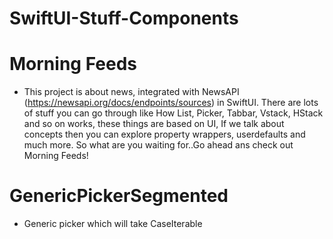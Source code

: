 # SwiftUI-Stuff-Components 


# Morning Feeds
- This project is about news, integrated with NewsAPI (https://newsapi.org/docs/endpoints/sources) in SwiftUI. There are lots of stuff you can go through like How List, Picker, Tabbar, Vstack, HStack and so on works, these things are based on UI, If we talk about concepts then you can explore property wrappers, userdefaults and much more. So what are you waiting for..Go ahead ans check out Morning Feeds!


# GenericPickerSegmented
- Generic picker which will take CaseIterable
